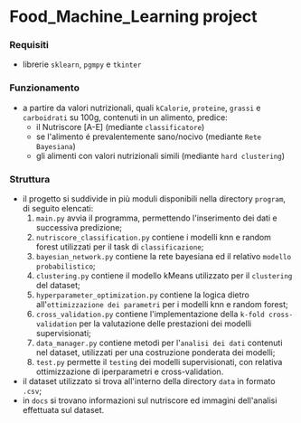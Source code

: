 # Food_Machine_Learning project

### Requisiti
- librerie ```sklearn```, ```pgmpy``` e ```tkinter```

### Funzionamento
- a partire da valori nutrizionali, quali ```kCalorie```, ```proteine```, ```grassi``` e ```carboidrati``` su 100g, contenuti in un alimento, predice:
  - il Nutriscore [A-E] (mediante ```classificatore```)
  - se l'alimento é prevalentemente sano/nocivo (mediante ```Rete Bayesiana```)
  - gli alimenti con valori nutrizionali simili (mediante ```hard clustering```)

### Struttura
- il progetto si suddivide in più moduli disponibili nella directory ```program```, di seguito elencati:
  1. ```main.py``` avvia il programma, permettendo l'inserimento dei dati e successiva predizione;
  2. ```nutriscore_classification.py``` contiene i modelli knn e random forest utilizzati per il task di ```classificazione```;
  3. ```bayesian_network.py``` contiene la rete bayesiana ed il relativo ```modello probabilistico```;
  4. ```clustering.py``` contiene il modello kMeans utilizzato per il ```clustering``` del dataset;
  5. ```hyperparameter_optimization.py``` contiene la logica dietro all'```ottimizzazione dei parametri``` per i modelli knn e random forest;
  6. ```cross_validation.py``` contiene l'implementazione della ```k-fold cross-validation``` per la valutazione delle prestazioni dei modelli supervisionati;
  7. ```data_manager.py``` contiene metodi per l'```analisi dei dati``` contenuti nel dataset, utilizzati per una costruzione ponderata dei modelli;
  8. ```test.py``` permette il ```testing``` dei modelli supervisionati, con relativa ottimizzazione di iperparametri e cross-validation.
- il dataset utilizzato si trova all'interno della directory ```data``` in formato ```.csv```;
- in ```docs``` si trovano informazioni sul nutriscore ed immagini dell'analisi effettuata sul dataset.
